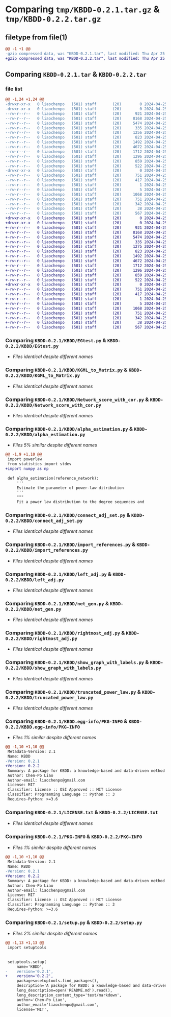 # Comparing `tmp/KBDD-0.2.1.tar.gz` & `tmp/KBDD-0.2.2.tar.gz`

## filetype from file(1)

```diff
@@ -1 +1 @@
-gzip compressed data, was "KBDD-0.2.1.tar", last modified: Thu Apr 25 18:06:28 2024, max compression
+gzip compressed data, was "KBDD-0.2.2.tar", last modified: Thu Apr 25 18:12:25 2024, max compression
```

## Comparing `KBDD-0.2.1.tar` & `KBDD-0.2.2.tar`

### file list

```diff
@@ -1,24 +1,24 @@
-drwxr-xr-x   0 liaochenpo   (501) staff       (20)        0 2024-04-25 18:06:28.963464 KBDD-0.2.1/
-drwxr-xr-x   0 liaochenpo   (501) staff       (20)        0 2024-04-25 18:06:28.962056 KBDD-0.2.1/KBDD/
--rw-r--r--   0 liaochenpo   (501) staff       (20)      921 2024-04-25 08:44:54.000000 KBDD-0.2.1/KBDD/EGtest.py
--rw-r--r--   0 liaochenpo   (501) staff       (20)     8168 2024-04-25 16:37:55.000000 KBDD-0.2.1/KBDD/KGML_to_Matrix.py
--rw-r--r--   0 liaochenpo   (501) staff       (20)     5474 2024-04-25 08:57:54.000000 KBDD-0.2.1/KBDD/Network_score_with_cor.py
--rw-r--r--   0 liaochenpo   (501) staff       (20)      335 2024-04-25 18:06:18.000000 KBDD-0.2.1/KBDD/__init__.py
--rw-r--r--   0 liaochenpo   (501) staff       (20)     1256 2024-04-25 18:00:46.000000 KBDD-0.2.1/KBDD/alpha_estimation.py
--rw-r--r--   0 liaochenpo   (501) staff       (20)      823 2024-04-25 08:49:49.000000 KBDD-0.2.1/KBDD/connect_adj_set.py
--rw-r--r--   0 liaochenpo   (501) staff       (20)     1492 2024-04-25 17:58:42.000000 KBDD-0.2.1/KBDD/import_references.py
--rw-r--r--   0 liaochenpo   (501) staff       (20)     4672 2024-04-25 08:48:06.000000 KBDD-0.2.1/KBDD/left_adj.py
--rw-r--r--   0 liaochenpo   (501) staff       (20)     1712 2024-04-25 08:57:38.000000 KBDD-0.2.1/KBDD/net_gen.py
--rw-r--r--   0 liaochenpo   (501) staff       (20)     1296 2024-04-25 08:46:18.000000 KBDD-0.2.1/KBDD/rightmost_adj.py
--rw-r--r--   0 liaochenpo   (501) staff       (20)      859 2024-04-25 08:52:05.000000 KBDD-0.2.1/KBDD/show_graph_with_labels.py
--rw-r--r--   0 liaochenpo   (501) staff       (20)      522 2024-04-25 08:59:54.000000 KBDD-0.2.1/KBDD/truncated_power_law.py
-drwxr-xr-x   0 liaochenpo   (501) staff       (20)        0 2024-04-25 18:06:28.962909 KBDD-0.2.1/KBDD.egg-info/
--rw-r--r--   0 liaochenpo   (501) staff       (20)      751 2024-04-25 18:06:28.000000 KBDD-0.2.1/KBDD.egg-info/PKG-INFO
--rw-r--r--   0 liaochenpo   (501) staff       (20)      417 2024-04-25 18:06:28.000000 KBDD-0.2.1/KBDD.egg-info/SOURCES.txt
--rw-r--r--   0 liaochenpo   (501) staff       (20)        1 2024-04-25 18:06:28.000000 KBDD-0.2.1/KBDD.egg-info/dependency_links.txt
--rw-r--r--   0 liaochenpo   (501) staff       (20)        5 2024-04-25 18:06:28.000000 KBDD-0.2.1/KBDD.egg-info/top_level.txt
--rw-r--r--   0 liaochenpo   (501) staff       (20)     1068 2024-04-25 09:12:48.000000 KBDD-0.2.1/LICENSE.txt
--rw-r--r--   0 liaochenpo   (501) staff       (20)      751 2024-04-25 18:06:28.963181 KBDD-0.2.1/PKG-INFO
--rw-r--r--   0 liaochenpo   (501) staff       (20)      342 2024-04-25 09:04:43.000000 KBDD-0.2.1/README.md
--rw-r--r--   0 liaochenpo   (501) staff       (20)       38 2024-04-25 18:06:28.963531 KBDD-0.2.1/setup.cfg
--rw-r--r--   0 liaochenpo   (501) staff       (20)      567 2024-04-25 18:06:24.000000 KBDD-0.2.1/setup.py
+drwxr-xr-x   0 liaochenpo   (501) staff       (20)        0 2024-04-25 18:12:25.724736 KBDD-0.2.2/
+drwxr-xr-x   0 liaochenpo   (501) staff       (20)        0 2024-04-25 18:12:25.722776 KBDD-0.2.2/KBDD/
+-rw-r--r--   0 liaochenpo   (501) staff       (20)      921 2024-04-25 08:44:54.000000 KBDD-0.2.2/KBDD/EGtest.py
+-rw-r--r--   0 liaochenpo   (501) staff       (20)     8168 2024-04-25 16:37:55.000000 KBDD-0.2.2/KBDD/KGML_to_Matrix.py
+-rw-r--r--   0 liaochenpo   (501) staff       (20)     5474 2024-04-25 08:57:54.000000 KBDD-0.2.2/KBDD/Network_score_with_cor.py
+-rw-r--r--   0 liaochenpo   (501) staff       (20)      335 2024-04-25 18:06:18.000000 KBDD-0.2.2/KBDD/__init__.py
+-rw-r--r--   0 liaochenpo   (501) staff       (20)     1275 2024-04-25 18:12:10.000000 KBDD-0.2.2/KBDD/alpha_estimation.py
+-rw-r--r--   0 liaochenpo   (501) staff       (20)      823 2024-04-25 08:49:49.000000 KBDD-0.2.2/KBDD/connect_adj_set.py
+-rw-r--r--   0 liaochenpo   (501) staff       (20)     1492 2024-04-25 17:58:42.000000 KBDD-0.2.2/KBDD/import_references.py
+-rw-r--r--   0 liaochenpo   (501) staff       (20)     4672 2024-04-25 08:48:06.000000 KBDD-0.2.2/KBDD/left_adj.py
+-rw-r--r--   0 liaochenpo   (501) staff       (20)     1712 2024-04-25 08:57:38.000000 KBDD-0.2.2/KBDD/net_gen.py
+-rw-r--r--   0 liaochenpo   (501) staff       (20)     1296 2024-04-25 08:46:18.000000 KBDD-0.2.2/KBDD/rightmost_adj.py
+-rw-r--r--   0 liaochenpo   (501) staff       (20)      859 2024-04-25 08:52:05.000000 KBDD-0.2.2/KBDD/show_graph_with_labels.py
+-rw-r--r--   0 liaochenpo   (501) staff       (20)      522 2024-04-25 08:59:54.000000 KBDD-0.2.2/KBDD/truncated_power_law.py
+drwxr-xr-x   0 liaochenpo   (501) staff       (20)        0 2024-04-25 18:12:25.724099 KBDD-0.2.2/KBDD.egg-info/
+-rw-r--r--   0 liaochenpo   (501) staff       (20)      751 2024-04-25 18:12:25.000000 KBDD-0.2.2/KBDD.egg-info/PKG-INFO
+-rw-r--r--   0 liaochenpo   (501) staff       (20)      417 2024-04-25 18:12:25.000000 KBDD-0.2.2/KBDD.egg-info/SOURCES.txt
+-rw-r--r--   0 liaochenpo   (501) staff       (20)        1 2024-04-25 18:12:25.000000 KBDD-0.2.2/KBDD.egg-info/dependency_links.txt
+-rw-r--r--   0 liaochenpo   (501) staff       (20)        5 2024-04-25 18:12:25.000000 KBDD-0.2.2/KBDD.egg-info/top_level.txt
+-rw-r--r--   0 liaochenpo   (501) staff       (20)     1068 2024-04-25 09:12:48.000000 KBDD-0.2.2/LICENSE.txt
+-rw-r--r--   0 liaochenpo   (501) staff       (20)      751 2024-04-25 18:12:25.724422 KBDD-0.2.2/PKG-INFO
+-rw-r--r--   0 liaochenpo   (501) staff       (20)      342 2024-04-25 09:04:43.000000 KBDD-0.2.2/README.md
+-rw-r--r--   0 liaochenpo   (501) staff       (20)       38 2024-04-25 18:12:25.724810 KBDD-0.2.2/setup.cfg
+-rw-r--r--   0 liaochenpo   (501) staff       (20)      567 2024-04-25 18:12:22.000000 KBDD-0.2.2/setup.py
```

### Comparing `KBDD-0.2.1/KBDD/EGtest.py` & `KBDD-0.2.2/KBDD/EGtest.py`

 * *Files identical despite different names*

### Comparing `KBDD-0.2.1/KBDD/KGML_to_Matrix.py` & `KBDD-0.2.2/KBDD/KGML_to_Matrix.py`

 * *Files identical despite different names*

### Comparing `KBDD-0.2.1/KBDD/Network_score_with_cor.py` & `KBDD-0.2.2/KBDD/Network_score_with_cor.py`

 * *Files identical despite different names*

### Comparing `KBDD-0.2.1/KBDD/alpha_estimation.py` & `KBDD-0.2.2/KBDD/alpha_estimation.py`

 * *Files 5% similar despite different names*

```diff
@@ -1,9 +1,10 @@
 import powerlaw
 from statistics import stdev
+import numpy as np
 
 def alpha_estimation(reference_network):
     '''
     Estimate the parameter of power-law ditribution
     '''
     """
     Fit a power law distribution to the degree sequences and
```

### Comparing `KBDD-0.2.1/KBDD/connect_adj_set.py` & `KBDD-0.2.2/KBDD/connect_adj_set.py`

 * *Files identical despite different names*

### Comparing `KBDD-0.2.1/KBDD/import_references.py` & `KBDD-0.2.2/KBDD/import_references.py`

 * *Files identical despite different names*

### Comparing `KBDD-0.2.1/KBDD/left_adj.py` & `KBDD-0.2.2/KBDD/left_adj.py`

 * *Files identical despite different names*

### Comparing `KBDD-0.2.1/KBDD/net_gen.py` & `KBDD-0.2.2/KBDD/net_gen.py`

 * *Files identical despite different names*

### Comparing `KBDD-0.2.1/KBDD/rightmost_adj.py` & `KBDD-0.2.2/KBDD/rightmost_adj.py`

 * *Files identical despite different names*

### Comparing `KBDD-0.2.1/KBDD/show_graph_with_labels.py` & `KBDD-0.2.2/KBDD/show_graph_with_labels.py`

 * *Files identical despite different names*

### Comparing `KBDD-0.2.1/KBDD/truncated_power_law.py` & `KBDD-0.2.2/KBDD/truncated_power_law.py`

 * *Files identical despite different names*

### Comparing `KBDD-0.2.1/KBDD.egg-info/PKG-INFO` & `KBDD-0.2.2/KBDD.egg-info/PKG-INFO`

 * *Files 1% similar despite different names*

```diff
@@ -1,10 +1,10 @@
 Metadata-Version: 2.1
 Name: KBDD
-Version: 0.2.1
+Version: 0.2.2
 Summary: A package for KBDD: a knowledge-based and data-driven method for genetic network construction
 Author: Chen-Po Liao
 Author-email: liaochenpo@gmail.com
 License: MIT
 Classifier: License :: OSI Approved :: MIT License
 Classifier: Programming Language :: Python :: 3
 Requires-Python: >=3.6
```

### Comparing `KBDD-0.2.1/LICENSE.txt` & `KBDD-0.2.2/LICENSE.txt`

 * *Files identical despite different names*

### Comparing `KBDD-0.2.1/PKG-INFO` & `KBDD-0.2.2/PKG-INFO`

 * *Files 1% similar despite different names*

```diff
@@ -1,10 +1,10 @@
 Metadata-Version: 2.1
 Name: KBDD
-Version: 0.2.1
+Version: 0.2.2
 Summary: A package for KBDD: a knowledge-based and data-driven method for genetic network construction
 Author: Chen-Po Liao
 Author-email: liaochenpo@gmail.com
 License: MIT
 Classifier: License :: OSI Approved :: MIT License
 Classifier: Programming Language :: Python :: 3
 Requires-Python: >=3.6
```

### Comparing `KBDD-0.2.1/setup.py` & `KBDD-0.2.2/setup.py`

 * *Files 2% similar despite different names*

```diff
@@ -1,13 +1,13 @@
 import setuptools
 
 
 setuptools.setup(
     name='KBDD',
-    version='0.2.1',
+    version='0.2.2',
     packages=setuptools.find_packages(),
     description='A package for KBDD: a knowledge-based and data-driven method for genetic network construction',
     long_description=open('README.md').read(),
     long_description_content_type='text/markdown',
     author='Chen-Po Liao',
     author_email='liaochenpo@gmail.com',
     license='MIT',
```

